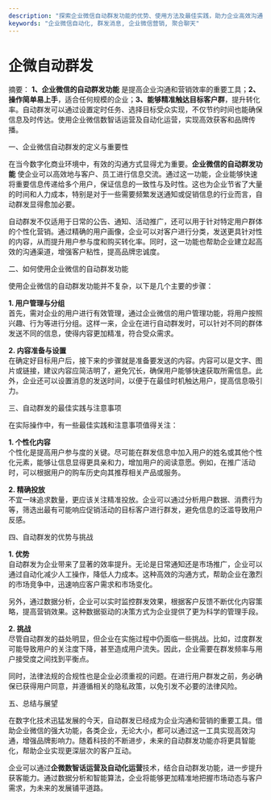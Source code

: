 ```yaml
---
description: "探索企业微信自动群发功能的优势、使用方法及最佳实践，助力企业高效沟通与营销。"
keywords: "企业微信自动化, 群发消息, 企业微信营销, 聚合聊天"
---
```

# 企微自动群发

摘要： **1、企业微信的自动群发功能** 是提高企业沟通和营销效率的重要工具；**2、操作简单易上手**，适合任何规模的企业；**3、能够精准触达目标客户群**，提升转化率。自动群发可以通过设置定时任务、选择目标受众实现，不仅节约时间也能确保信息及时传达。使用企业微信数智话运营及自动化运营，实现高效获客和品牌传播。

一、企业微信自动群发的定义与重要性

在当今数字化商业环境中，有效的沟通方式显得尤为重要。**企业微信的自动群发功能** 使企业可以高效地与客户、员工进行信息交流。通过这一功能，企业能够快速将重要信息传递给多个用户，保证信息的一致性与及时性。这也为企业节省了大量的时间和人力成本，特别是对于一些需要频繁发送通知或促销信息的行业而言，自动群发显得愈加必要。

自动群发不仅适用于日常的公告、通知、活动推广，还可以用于针对特定用户群体的个性化营销。通过精确的用户画像，企业可以对客户进行分类，发送更具针对性的内容，从而提升用户参与度和购买转化率。同时，这一功能也帮助企业建立起高效的沟通渠道，增强客户粘性，提高品牌忠诚度。

二、如何使用企业微信的自动群发功能

使用企业微信的自动群发功能并不复杂，以下是几个主要的步骤：

**1. 用户管理与分组**  
首先，需对企业的用户进行有效管理，通过企业微信的用户管理功能，将用户按照兴趣、行为等进行分组。这样一来，企业在进行自动群发时，可以针对不同的群体发送不同的信息，使得内容更加精准，符合受众需求。

**2. 内容准备与设置**  
在确定好目标用户后，接下来的步骤就是准备要发送的内容。内容可以是文字、图片或链接，建议内容应简洁明了，避免冗长，确保用户能够快速获取所需信息。此外，企业还可以设置消息的发送时间，以便于在最佳时机触达用户，提高信息吸引力。

三、自动群发的最佳实践与注意事项

在实际操作中，有一些最佳实践和注意事项值得关注：

**1. 个性化内容**  
个性化是提高用户参与度的关键。尽可能在群发信息中加入用户的姓名或其他个性化元素，能够让信息显得更具亲和力，增加用户的阅读意愿。例如，在推广活动时，可以根据用户的购车历史向其推荐相关产品或服务。

**2. 精确投放**  
不宜一味追求数量，更应该关注精准投放。企业可以通过分析用户数据、消费行为等，筛选出最有可能响应促销活动的目标客户进行群发，避免信息的泛滥导致用户反感。

四、自动群发的优势与挑战

**1. 优势**  
自动群发为企业带来了显著的效率提升。无论是日常通知还是市场推广，企业可以通过自动化减少人工操作，降低人力成本。这种高效的沟通方式，帮助企业在激烈的市场竞争中，迅速响应客户需求和市场变化。

另外，通过数据分析，企业可以实时监控群发效果，根据客户反馈不断优化内容策略，提高营销效果。这种数据驱动的决策方式为企业提供了更为科学的管理手段。

**2. 挑战**  
尽管自动群发的益处明显，但企业在实施过程中仍面临一些挑战。比如，过度群发可能导致用户的关注度下降，甚至造成用户流失。因此，企业需要在群发频率与用户接受度之间找到平衡点。

同时，法律法规的合规性也是企业必须重视的问题。在进行用户群发之前，务必确保已获得用户同意，并遵循相关的隐私政策，以免引发不必要的法律风险。

五、总结与展望

在数字化技术迅猛发展的今天，自动群发已经成为企业沟通和营销的重要工具。借助企业微信的强大功能，各类企业，无论大小，都可以通过这一工具实现高效沟通，增强品牌影响力。随着科技的不断进步，未来的自动群发功能亦将更具智能化，帮助企业实现更深层次的客户互动。

企业可以通过**企微数智话运营及自动化运营**技术，结合自动群发功能，进一步提升获客能力。通过数据分析和智能算法，企业将能够更加精准地把握市场动态与客户需求，为未来的发展铺平道路。
